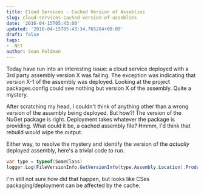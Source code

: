 ```yaml
---
title: Cloud Services - Cached Version of Asseblies
slug: cloud-services-cached-version-of-asseblies
date: '2016-04-15T05:43:00'
updated: '2016-04-15T05:43:34.765264+00:00'
draft: false
tags:
- .NET
author: Sean Feldman
---
```

Today have run into an interesting issue: a cloud service deployed with a 3rd party assembly version X was failing. The exception was indicating that version X-1 of the assembly was deployed. Looking at the project packages.config could see nothing but version X of the assembly. Quite a mystery.

After scratching my head, I couldn't think of anything other than a wrong version of the assembly being deployed. But how?! The version of the NuGet package is right. Deployment takes whatever the package is providing. What could it be, a cached assembly file? Hmmm, I'd think that rebuild would wipe the output.

Either way, to resolve the mystery and identify the version of the *actually* deployed assembly, here's a trivial code to run.

```csharp
var type = typeof(SomeClass)
logger.Log(FileVersionInfo.GetVersionInfo(type.Assembly.Location).ProductVersion);
```
I'm still not sure how did that happen, but looks like CSes packaging/deployment can be affected by the cache.
